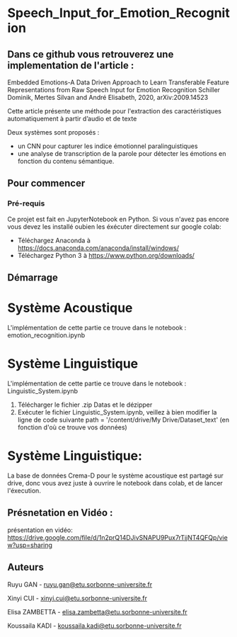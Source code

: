 # Speech_Input_for_Emotion_Recognition
## Dans ce github vous retrouverez une implementation de l'article :
Embedded Emotions-A Data Driven Approach to Learn Transferable Feature Representations from Raw Speech Input for Emotion Recognition
Schiller Dominik, Mertes Silvan and André Elisabeth, 2020, arXiv:2009.14523


Cette article présente une méthode pour l'extraction des caractéristiques automatiquement à partir d’audio et de texte

Deux systèmes sont proposés : 
 - un CNN pour capturer les indice émotionnel paralinguistiques 
 - une analyse de transcription de la parole pour détecter les émotions en fonction du contenu sémantique.

## Pour commencer

### Pré-requis

Ce projet est fait en JupyterNotebook en Python. Si vous n'avez pas encore vous devez les installé oubien les éxécuter directement sur google colab:

- Téléchargez Anaconda à https://docs.anaconda.com/anaconda/install/windows/
- Téléchargez Python 3 à https://www.python.org/downloads/

## Démarrage
# Système Acoustique
L'implémentation de cette partie ce trouve dans le notebook : emotion_recognition.ipynb

# Système Linguistique 
L'implémentation de cette partie ce trouve dans le notebook : Linguistic_System.ipynb 

1) Télécharger le fichier .zip Datas et le dézipper
2) Exécuter le fichier Linguistic_System.ipynb, veillez à bien modifier la ligne de code suivante path = '/content/drive/My Drive/Dataset_text' (en fonction d'où ce trouve vos données)

# Système Linguistique:
La base de données Crema-D pour le système acoustique est partagé sur drive, donc vous avez juste à ouvrire le notebook dans colab, et de lancer l'éxecution. 

## Présnetation en Vidéo : 
présentation en vidéo: https://drive.google.com/file/d/1n2prQ14DJivSNAPU9Pux7rTjjNT4QFQp/view?usp=sharing

## Auteurs

Ruyu GAN - ruyu.gan@etu.sorbonne-universite.fr

Xinyi CUI - xinyi.cui@etu.sorbonne-universite.fr

Elisa ZAMBETTA - elisa.zambetta@etu.sorbonne-universite.fr

Koussaila KADI - koussaila.kadi@etu.sorbonne-universite.fr
